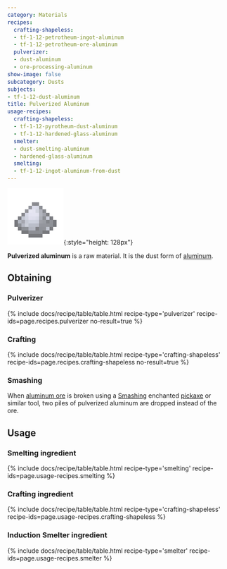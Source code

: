 ```yaml
---
category: Materials
recipes:
  crafting-shapeless:
  - tf-1-12-petrotheum-ingot-aluminum
  - tf-1-12-petrotheum-ore-aluminum
  pulverizer:
  - dust-aluminum
  - ore-processing-aluminum
show-image: false
subcategory: Dusts
subjects:
- tf-1-12-dust-aluminum
title: Pulverized Aluminum
usage-recipes:
  crafting-shapeless:
  - tf-1-12-pyrotheum-dust-aluminum
  - tf-1-12-hardened-glass-aluminum
  smelter:
  - dust-smelting-aluminum
  - hardened-glass-aluminum
  smelting:
  - tf-1-12-ingot-aluminum-from-dust
---
```


![Pulverized aluminum](/assets/images/docs/1.12/thermal-foundation/dust-aluminum.png){:style="height: 128px"}


**Pulverized aluminum** is a raw material. It is the dust form of
[aluminum](../aluminum-ingot/).


Obtaining
---------

### Pulverizer
{% include docs/recipe/table/table.html recipe-type='pulverizer' recipe-ids=page.recipes.pulverizer no-result=true %}

### Crafting
{% include docs/recipe/table/table.html recipe-type='crafting-shapeless' recipe-ids=page.recipes.crafting-shapeless no-result=true %}

### Smashing
When [aluminum ore](../aluminum-ore/) is broken using a
[Smashing](../../cofh-core/smashing/) enchanted
[pickaxe](https://minecraft.gamepedia.com/Pickaxe) or similar tool, two piles of
pulverized aluminum are dropped instead of the ore.


Usage
-----

### Smelting ingredient
{% include docs/recipe/table/table.html recipe-type='smelting' recipe-ids=page.usage-recipes.smelting %}

### Crafting ingredient
{% include docs/recipe/table/table.html recipe-type='crafting-shapeless' recipe-ids=page.usage-recipes.crafting-shapeless %}

### Induction Smelter ingredient
{% include docs/recipe/table/table.html recipe-type='smelter' recipe-ids=page.usage-recipes.smelter %}
